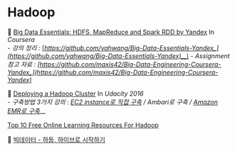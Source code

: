# Hadoop

📝 [Big Data Essentials: HDFS, MapReduce and Spark RDD by Yandex](https://www.coursera.org/learn/big-data-essentials/home/welcome) In _Coursera_\
&#x20; _-  강의 정리 :_ [_https://github.com/yahwang/Big-Data-Essentials-Yandex_](https://github.com/yahwang/Big-Data-Essentials-Yandex)__\
&#x20; _-  Assignment 참고 자료 :_ [_https://github.com/maxis42/Big-Data-Engineering-Coursera-Yandex_](https://github.com/maxis42/Big-Data-Engineering-Coursera-Yandex)__

📝 [Deploying a Hadoop Cluster](https://www.udacity.com/course/deploying-a-hadoop-cluster--ud1000) In _Udacity 2016_\
&#x20; \-  _구축방법 3가지 강의 :_ [_EC2 instance로 직접 구축_](https://yahwang.github.io/posts/62) _/ Ambari로 구축 /_ [_Amazon EMR로 구축_](https://yahwang.github.io/posts/68)__

[Top 10 Free Online Learning Resources For Hadoop](https://www.analyticsindiamag.com/top-10-free-online-learning-resources-for-hadoop/)

📘 [빅데이터 - 하둡, 하이브로 시작하기](https://wikidocs.net/book/2203)

